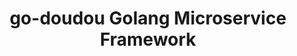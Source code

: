 ---
home: true
title: go-doudou Golang Microservice Framework
heroImage: /hero.png
actions:
  - text: Get Started
    link: /guide/getting-started.md
    type: primary
  - text: Introduction
    link: /guide/
    type: secondary
features:
  - title: Simplicity
    details: Starts from golang interface, no need to learn new IDL(interface definition language), such as OpenAPI or Protobuf
  - title: High-performance
    details: Adopt HttpRouter (which is also used by gin) as http request router for REST, gRPC as underlying RPC framework for microservice
  - title: Robust
    details: The code quality is reliable, and it is still being optimized and iterated, which has been fully tested by online production practice
  - title: Low-code
    details: Powerful code generator cli built-in. After defining your interface methods, your only job is implementing your awesome idea.
  - title: Service Governance
    details: Built-in service governance support including client-side load balancer, rate limiter, circuit breaker, bulkhead, timeout, retry, tracing, logging and more.
  - title: Monolith and Microservice 
    details: Supporting both monolith and microservice architectures gives you flexibility to design your system.
footer: MIT Licensed | Copyright © 2022-present go-doudou contributors
---